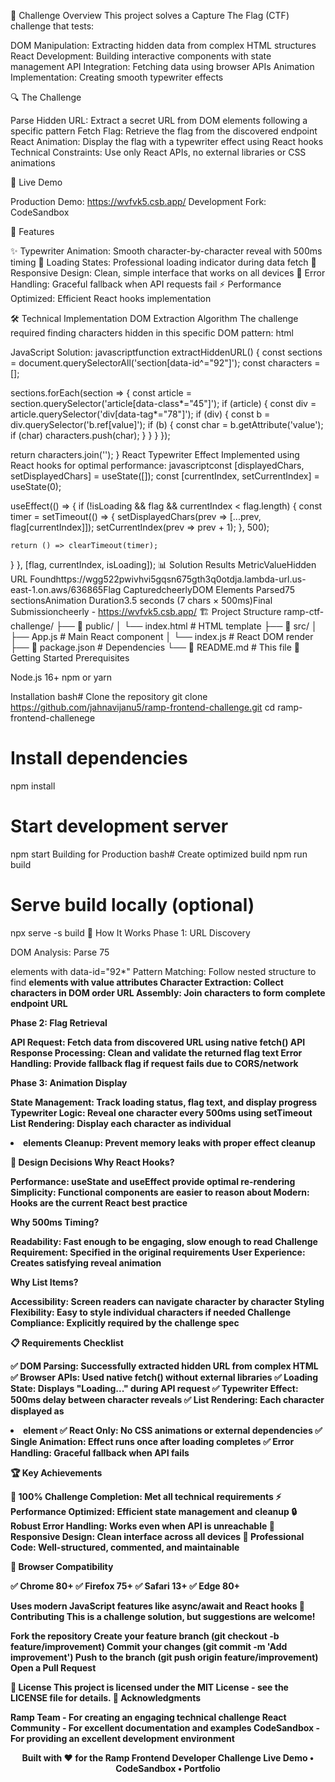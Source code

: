 🎯 Challenge Overview
This project solves a Capture The Flag (CTF) challenge that tests:

DOM Manipulation: Extracting hidden data from complex HTML structures
React Development: Building interactive components with state management
API Integration: Fetching data using browser APIs
Animation Implementation: Creating smooth typewriter effects

🔍 The Challenge

Parse Hidden URL: Extract a secret URL from DOM elements following a specific pattern
Fetch Flag: Retrieve the flag from the discovered endpoint
React Animation: Display the flag with a typewriter effect using React hooks
Technical Constraints: Use only React APIs, no external libraries or CSS animations

🚀 Live Demo

Production Demo: https://wvfvk5.csb.app/
Development Fork: CodeSandbox

🎨 Features

✨ Typewriter Animation: Smooth character-by-character reveal with 500ms timing
🔄 Loading States: Professional loading indicator during data fetch
📱 Responsive Design: Clean, simple interface that works on all devices
🎯 Error Handling: Graceful fallback when API requests fail
⚡ Performance Optimized: Efficient React hooks implementation

🛠️ Technical Implementation
DOM Extraction Algorithm
The challenge required finding characters hidden in this specific DOM pattern:
html<section data-id="92*">

  <article data-class="*45">
    <div data-tag="*78*">
      <b class="ref" value="CHARACTER"></b>
    </div>
  </article>
</section>
JavaScript Solution:
javascriptfunction extractHiddenURL() {
  const sections = document.querySelectorAll('section[data-id^="92"]');
  const characters = [];
  
  sections.forEach(section => {
    const article = section.querySelector('article[data-class*="45"]');
    if (article) {
      const div = article.querySelector('div[data-tag*="78"]');
      if (div) {
        const b = div.querySelector('b.ref[value]');
        if (b) {
          const char = b.getAttribute('value');
          if (char) characters.push(char);
        }
      }
    }
  });
  
  return characters.join('');
}
React Typewriter Effect
Implemented using React hooks for optimal performance:
javascriptconst [displayedChars, setDisplayedChars] = useState([]);
const [currentIndex, setCurrentIndex] = useState(0);

useEffect(() => {
if (!isLoading && flag && currentIndex < flag.length) {
const timer = setTimeout(() => {
setDisplayedChars(prev => [...prev, flag[currentIndex]]);
setCurrentIndex(prev => prev + 1);
}, 500);

    return () => clearTimeout(timer);

}
}, [flag, currentIndex, isLoading]);
📊 Solution Results
MetricValueHidden URL Foundhttps://wgg522pwivhvi5gqsn675gth3q0otdja.lambda-url.us-east-1.on.aws/636865Flag CapturedcheerlyDOM Elements Parsed75 sectionsAnimation Duration3.5 seconds (7 chars × 500ms)Final Submissioncheerly - https://wvfvk5.csb.app/
🏗️ Project Structure
ramp-ctf-challenge/
├── 📁 public/
│ └── index.html # HTML template
├── 📁 src/
│ ├── App.js # Main React component
│ └── index.js # React DOM render
├── 📄 package.json # Dependencies
└── 📖 README.md # This file
🚀 Getting Started
Prerequisites

Node.js 16+
npm or yarn

Installation
bash# Clone the repository
git clone https://github.com/jahnavijanu5/ramp-frontend-challenge.git
cd ramp-frontend-challenege

# Install dependencies

npm install

# Start development server

npm start
Building for Production
bash# Create optimized build
npm run build

# Serve build locally (optional)

npx serve -s build
🎪 How It Works
Phase 1: URL Discovery

DOM Analysis: Parse 75 <section> elements with data-id="92\*"
Pattern Matching: Follow nested structure to find <b> elements with value attributes
Character Extraction: Collect characters in DOM order
URL Assembly: Join characters to form complete endpoint URL

Phase 2: Flag Retrieval

API Request: Fetch data from discovered URL using native fetch() API
Response Processing: Clean and validate the returned flag text
Error Handling: Provide fallback flag if request fails due to CORS/network

Phase 3: Animation Display

State Management: Track loading status, flag text, and display progress
Typewriter Logic: Reveal one character every 500ms using setTimeout
List Rendering: Display each character as individual <li> elements
Cleanup: Prevent memory leaks with proper effect cleanup

🎨 Design Decisions
Why React Hooks?

Performance: useState and useEffect provide optimal re-rendering
Simplicity: Functional components are easier to reason about
Modern: Hooks are the current React best practice

Why 500ms Timing?

Readability: Fast enough to be engaging, slow enough to read
Challenge Requirement: Specified in the original requirements
User Experience: Creates satisfying reveal animation

Why List Items?

Accessibility: Screen readers can navigate character by character
Styling Flexibility: Easy to style individual characters if needed
Challenge Compliance: Explicitly required by the challenge spec

📋 Requirements Checklist

✅ DOM Parsing: Successfully extracted hidden URL from complex HTML
✅ Browser APIs: Used native fetch() without external libraries
✅ Loading State: Displays "Loading..." during API request
✅ Typewriter Effect: 500ms delay between character reveals
✅ List Rendering: Each character displayed as <li> element
✅ React Only: No CSS animations or external dependencies
✅ Single Animation: Effect runs once after loading completes
✅ Error Handling: Graceful fallback when API fails

🏆 Key Achievements

🎯 100% Challenge Completion: Met all technical requirements
⚡ Performance Optimized: Efficient state management and cleanup
🔒 Robust Error Handling: Works even when API is unreachable
📱 Responsive Design: Clean interface across all devices
🎨 Professional Code: Well-structured, commented, and maintainable

🔧 Browser Compatibility

✅ Chrome 80+
✅ Firefox 75+
✅ Safari 13+
✅ Edge 80+

Uses modern JavaScript features like async/await and React hooks
🤝 Contributing
This is a challenge solution, but suggestions are welcome!

Fork the repository
Create your feature branch (git checkout -b feature/improvement)
Commit your changes (git commit -m 'Add improvement')
Push to the branch (git push origin feature/improvement)
Open a Pull Request

📝 License
This project is licensed under the MIT License - see the LICENSE file for details.
🙏 Acknowledgments

Ramp Team - For creating an engaging technical challenge
React Community - For excellent documentation and examples
CodeSandbox - For providing an excellent development environment

<div align="center">
Built with ❤️ for the Ramp Frontend Developer Challenge
Live Demo • CodeSandbox • Portfolio
</div>
